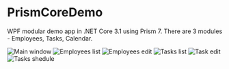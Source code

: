 # PrismCoreDemo
WPF modular demo app in .NET Core 3.1 using Prism 7.
There are 3 modules - Employees, Tasks, Calendar.

![Main window](https://i.imgur.com/4xwCdV6.png)
![Employees list](https://i.imgur.com/zA8lOun.png)
![Employees edit](https://i.imgur.com/H3E64Tj.png)
![Tasks list](https://i.imgur.com/PwLWvCd.png)
![Task edit](https://i.imgur.com/VLN5bTJ.png)
![Tasks shedule](https://i.imgur.com/i76kBtw.png)
